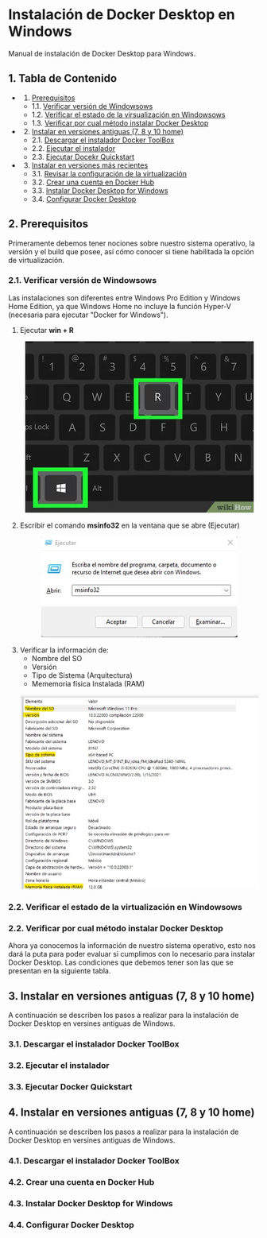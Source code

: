 <!-- vscode-markdown-toc-config
	numbering=true
	autoSave=true
	/vscode-markdown-toc-config -->
<!-- /vscode-markdown-toc -->

# Instalación de Docker Desktop en Windows
Manual de instalación de Docker Desktop para Windows.

##  1. <a name='TabladeContenido'></a>Tabla de Contenido 
* 1. [Prerequisitos](#Prerequisitos)
	* 1.1. [Verificar versión de Windowsows](#VerificarVersionWindows)
	* 1.2. [Verificar el estado de la virsualización en Windowsows](#VerificarVirtualizacionWindows)
	* 1.3. [Verificar por cual método instalar Docker Desktop](#VerificarMetodo)

* 2. [Instalar en versiones antiguas (7, 8 y 10 home)](#VersionAntigua)
	* 2.1. [Descargar el instalador Docker ToolBox](#DockerToolBox)
	* 2.2. [Ejecutar el instalador](#EjecutarInstalador)
    * 2.3. [Ejecutar Docekr Quickstart](#VerificarversindeWindowsows)
	
* 3. [Instalar en versiones más recientes](#VersionNueva)
	* 3.1. [Revisar la configuración de la virtualización](#ConfigVirtualizacion)
	* 3.2. [Crear una cuenta en Docker Hub](#DockerHub)
    * 3.3. [Instalar Docker Desktop for Windows](#EjecutarInstaladorDockerWindows)
    * 3.4. [Configurar Docker Desktop](#ConfigDockerDesktop)

 
##  2. <a name='Prerequisitos'></a>Prerequisitos
Primeramente debemos tener nociones sobre nuestro sistema operativo, la versión y el build que posee, así cómo conocer si tiene habilitada la opción de virtualización.

###  2.1. <a name='VerificarversindeWindowsows'></a>Verificar versión de Windowsows
Las instalaciones son diferentes entre Windows Pro Edition y Windows Home Edition, ya que Windows Home no incluye la función Hyper-V (necesaria para ejecutar "Docker for Windows").

1. Ejecutar **win + R**
   <p align="center">
    <img src="./images/win+z.jpg" />
   </p>
2. Escribir el comando **msinfo32** en la ventana que se abre (Ejecutar)
   <p align="center">
    <img src="./images/msinfo32.jpg" />
   </p>
3. Verificar la información de:
    * Nombre del SO
    * Versión
    * Tipo de Sistema (Arquitectura)
    * Mememoria física Instalada (RAM)
    <p align="center">
     <img src="./images/info_sym.jpg" />
    </p>
###  2.2. <a name='VerificarVirtualizacionWindows'></a>Verificar el estado de la virtualización en Windowsows 



###  2.2. <a name='VerificarMetodo'></a>Verificar por cual método instalar Docker Desktop

Ahora ya conocemos la información de nuestro sistema operativo, esto nos dará la puta para poder evaluar si cumplimos con lo necesario para instalar Docker Desktop. Las condiciones que debemos tener son las que se presentan en la siguiente tabla. 

##  3. <a name='Instalarenversionesantiguas78y10home'></a>Instalar en versiones antiguas (7, 8 y 10 home)
A continuación se describen los pasos a realizar para la instalación de Docker Desktop en versines antiguas de Windows. 
###  3.1. <a name='DescargarelinstaladorDockerToolBox'></a>Descargar el instalador Docker ToolBox

###  3.2. <a name='Ejecutarelinstalador'></a>Ejecutar el instalador

###  3.3. <a name='EjecutarDockerQuickstart'></a>Ejecutar Docker Quickstart


##  4. <a name='Instalarenversionesantiguas78y10home-1'></a>Instalar en versiones antiguas (7, 8 y 10 home)
A continuación se describen los pasos a realizar para la instalación de Docker Desktop en versines antiguas de Windows. 
###  4.1. <a name='DescargarelinstaladorDockerToolBox-1'></a>Descargar el instalador Docker ToolBox

###  4.2. <a name='CrearunacuentaenDockerHub'></a>Crear una cuenta en Docker Hub

###  4.3. <a name='InstalarDockerDesktopforWindows'></a>Instalar Docker Desktop for Windows

###  4.4. <a name='ConfigurarDockerDesktop'></a>Configurar Docker Desktop


